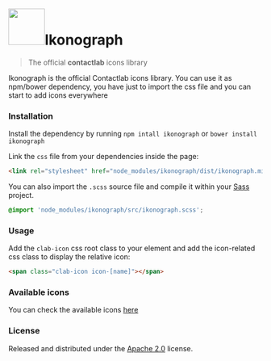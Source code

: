 # <img width="72" src="https://ux.contactlab.com/assets/img/product-brand.png">Ikonograph

> The official **contactlab** icons library


Ikonograph is the official Contactlab icons library. You can use it as npm/bower dependency, you have just to import the css file and you can start to add icons everywhere


### Installation

Install the dependency by running `npm intall ikonograph` or `bower install ikonograph`

Link the `css` file from your dependencies inside the page:

```html
<link rel="stylesheet" href="node_modules/ikonograph/dist/ikonograph.min.css">
```

You can also import the `.scss` source file and compile it within your [Sass](http://sass-lang.com/) project.

```scss
@import 'node_modules/ikonograph/src/ikonograph.scss';
```


### Usage

Add the `clab-icon` css root class to your element and add the icon-related css class to display the relative icon:

```html
<span class="clab-icon icon-[name]"></span>
```

### Available icons
You can check the available icons [here](https://ux.contactlab.com/#/design/iconography)


### License
Released and distributed under the [Apache 2.0](LICENSE) license.
